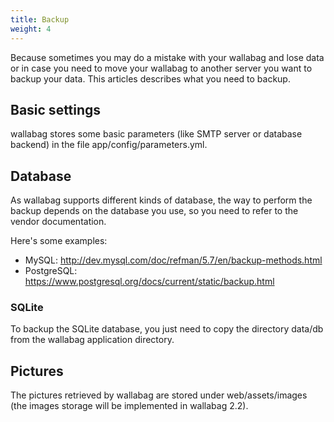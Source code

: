 ```yaml
---
title: Backup
weight: 4
---
```


Because sometimes you may do a mistake with your wallabag and lose data
or in case you need to move your wallabag to another server you want to
backup your data. This articles describes what you need to backup.

## Basic settings

wallabag stores some basic parameters (like SMTP server or database
backend) in the file app/config/parameters.yml.

## Database

As wallabag supports different kinds of database, the way to perform the
backup depends on the database you use, so you need to refer to the
vendor documentation.

Here's some examples:

-   MySQL: <http://dev.mysql.com/doc/refman/5.7/en/backup-methods.html>
-   PostgreSQL:
    <https://www.postgresql.org/docs/current/static/backup.html>

### SQLite

To backup the SQLite database, you just need to copy the directory
data/db from the wallabag application directory.

## Pictures

The pictures retrieved by wallabag are stored under web/assets/images (the
images storage will be implemented in wallabag 2.2).
